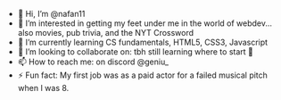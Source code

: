 - 👋 Hi, I’m @nafan11
- 👀 I’m interested in getting my feet under me in the world of webdev... also movies, pub trivia, and the NYT Crossword
- 🌱 I’m currently learning CS fundamentals, HTML5, CSS3, Javascript
- 💞️ I’m looking to collaborate on: tbh still learning where to start 🥴
- 📫 How to reach me: on discord @geniu_
- ⚡ Fun fact: My first job was as a paid actor for a failed musical pitch when I was 8.

<!---
nafan11/nafan11 is a ✨ special ✨ repository because its `README.md` (this file) appears on your GitHub profile.
You can click the Preview link to take a look at your changes.
--->
